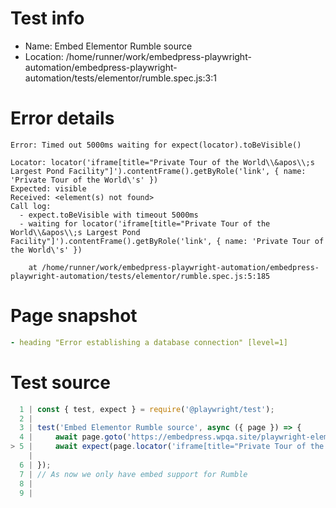 # Test info

- Name: Embed Elementor Rumble source
- Location: /home/runner/work/embedpress-playwright-automation/embedpress-playwright-automation/tests/elementor/rumble.spec.js:3:1

# Error details

```
Error: Timed out 5000ms waiting for expect(locator).toBeVisible()

Locator: locator('iframe[title="Private Tour of the World\\&apos\\;s Largest Pond Facility"]').contentFrame().getByRole('link', { name: 'Private Tour of the World\'s' })
Expected: visible
Received: <element(s) not found>
Call log:
  - expect.toBeVisible with timeout 5000ms
  - waiting for locator('iframe[title="Private Tour of the World\\&apos\\;s Largest Pond Facility"]').contentFrame().getByRole('link', { name: 'Private Tour of the World\'s' })

    at /home/runner/work/embedpress-playwright-automation/embedpress-playwright-automation/tests/elementor/rumble.spec.js:5:185
```

# Page snapshot

```yaml
- heading "Error establishing a database connection" [level=1]
```

# Test source

```ts
  1 | const { test, expect } = require('@playwright/test');
  2 |
  3 | test('Embed Elementor Rumble source', async ({ page }) => {
  4 |     await page.goto('https://embedpress.wpqa.site/playwright-elementor/rumble-elementor/');
> 5 |     await expect(page.locator('iframe[title="Private Tour of the World\\&apos\\;s Largest Pond Facility"]').contentFrame().getByRole('link', { name: 'Private Tour of the World\'s' })).toBeVisible();
    |                                                                                                                                                                                         ^ Error: Timed out 5000ms waiting for expect(locator).toBeVisible()
  6 | });
  7 | // As now we only have embed support for Rumble
  8 |
  9 |
```